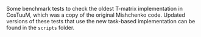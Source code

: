 Some benchmark tests to check the oldest T-matrix implementation in 
CosTuuM, which was a copy of the original Mishchenko code. Updated 
versions of these tests that use the new task-based implementation can 
be found in the `scripts` folder.
